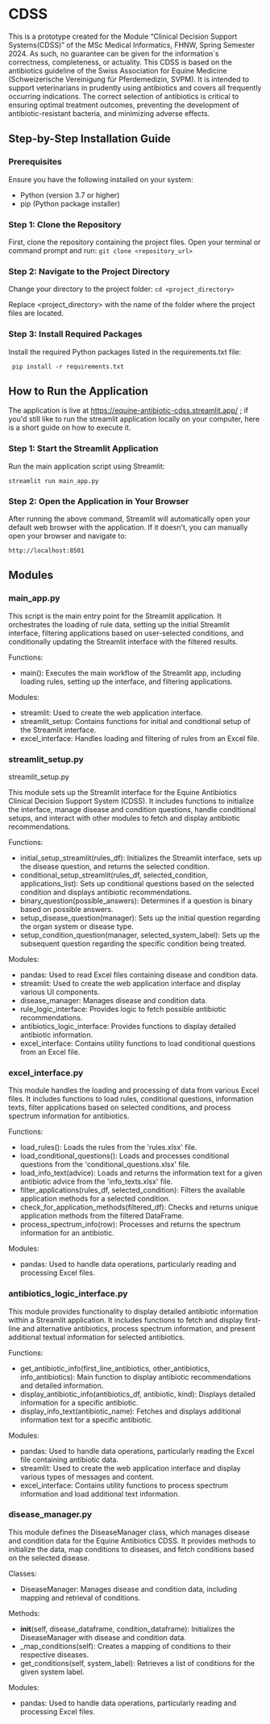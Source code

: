 # CDSS
This is a prototype created for the Module “Clinical Decision Support Systems(CDSS)” of the MSc Medical Informatics, FHNW, Spring Semester 2024. As such, no guarantee can be given for the information`s correctness, completeness, or actuality. This CDSS is based on the antibiotics guideline of the Swiss Association for Equine Medicine (Schweizerische Vereinigung für Pferdemedizin, SVPM). It is intended to support veterinarians in prudently using antibiotics and covers all frequently occurring indications. The correct selection of antibiotics is critical to ensuring optimal treatment outcomes, preventing the development of antibiotic-resistant bacteria, and minimizing adverse effects.

## Step-by-Step Installation Guide

### Prerequisites
Ensure you have the following installed on your system:
- Python (version 3.7 or higher)
- pip (Python package installer)

### Step 1: Clone the Repository
First, clone the repository containing the project files. Open your terminal or command prompt and run:
```git clone <repository_url>```

### Step 2: Navigate to the Project Directory
Change your directory to the project folder:
```cd <project_directory>```

Replace <project_directory> with the name of the folder where the project files are located.

### Step 3: Install Required Packages
Install the required Python packages listed in the requirements.txt file:

``` pip install -r requirements.txt``` 

## How to Run the Application
The application is live at https://equine-antibiotic-cdss.streamlit.app/ ; if you'd still like to run the streamlit application locally on your computer, here is a short guide on how to execute it.

### Step 1: Start the Streamlit Application
Run the main application script using Streamlit:

```streamlit run main_app.py```  

### Step 2: Open the Application in Your Browser
After running the above command, Streamlit will automatically open your default web browser with the application. If it doesn't, you can manually open your browser and navigate to:

```http://localhost:8501```



## Modules
### main_app.py
This script is the main entry point for the Streamlit application. It orchestrates the loading
of rule data, setting up the initial Streamlit interface, filtering applications based on 
user-selected conditions, and conditionally updating the Streamlit interface with the 
filtered results.

Functions:
- main(): Executes the main workflow of the Streamlit app, including loading rules, setting up the 
interface, and filtering applications.

Modules:
- streamlit: Used to create the web application interface.
- streamlit_setup: Contains functions for initial and conditional setup of the Streamlit interface.
- excel_interface: Handles loading and filtering of rules from an Excel file.

### streamlit_setup.py
streamlit_setup.py

This module sets up the Streamlit interface for the Equine Antibiotics Clinical Decision Support 
System (CDSS). It includes functions to initialize the interface, manage disease and condition 
questions, handle conditional setups, and interact with other modules to fetch and display 
antibiotic recommendations.

Functions:
- initial_setup_streamlit(rules_df): Initializes the Streamlit interface, sets up the disease
question, and returns the selected condition.
- conditional_setup_streamlit(rules_df, selected_condition, applications_list): Sets up conditional
 questions based on the selected condition and displays antibiotic recommendations.
- binary_question(possible_answers): Determines if a question is binary based on possible answers.
- setup_disease_question(manager): Sets up the initial question regarding the organ system or 
disease type.
- setup_condition_question(manager, selected_system_label): Sets up the subsequent question 
regarding the specific condition being treated.

Modules:
- pandas: Used to read Excel files containing disease and condition data.
- streamlit: Used to create the web application interface and display various UI components.
- disease_manager: Manages disease and condition data.
- rule_logic_interface: Provides logic to fetch possible antibiotic recommendations.
- antibiotics_logic_interface: Provides functions to display detailed antibiotic information.
- excel_interface: Contains utility functions to load conditional questions from an Excel file.

### excel_interface.py

This module handles the loading and processing of data from various Excel files. It includes functions to load rules, conditional questions, information texts, filter applications based on selected conditions, and process spectrum information for antibiotics.

Functions:
- load_rules(): Loads the rules from the 'rules.xlsx' file.
- load_conditional_questions(): Loads and processes conditional questions from the 'conditional_questions.xlsx' file.
- load_info_text(advice): Loads and returns the information text for a given antibiotic advice from the 'info_texts.xlsx' file.
- filter_applications(rules_df, selected_condition): Filters the available application methods for a selected condition.
- check_for_application_methods(filtered_df): Checks and returns unique application methods from the filtered DataFrame.
- process_spectrum_info(row): Processes and returns the spectrum information for an antibiotic.

Modules:
- pandas: Used to handle data operations, particularly reading and processing Excel files.

### antibiotics_logic_interface.py

This module provides functionality to display detailed antibiotic information within a 
Streamlit application. It includes functions to fetch and display first-line and alternative
antibiotics, process spectrum information, and present additional textual information for 
selected antibiotics.

Functions:
- get_antibiotic_info(first_line_antibiotics, other_antibiotics, info_antibiotics): Main function 
to display antibiotic recommendations and detailed information.
- display_antibiotic_info(antibiotics_df, antibiotic, kind): Displays detailed information for a
specific antibiotic.
- display_info_text(antibiotic_name): Fetches and displays additional information text for a 
specific antibiotic.

Modules:
- pandas: Used to handle data operations, particularly reading the Excel file containing 
antibiotic data.
- streamlit: Used to create the web application interface and display various types of messages
and content.
- excel_interface: Contains utility functions to process spectrum information and load additional
text information.

### disease_manager.py

This module defines the DiseaseManager class, which manages disease and condition data for the 
Equine Antibiotics CDSS. It provides methods to initialize the data, map conditions to diseases, 
and fetch conditions based on the selected disease.

Classes:
- DiseaseManager: Manages disease and condition data, including mapping and retrieval of conditions.

Methods:
- __init__(self, disease_dataframe, condition_dataframe): Initializes the DiseaseManager with 
disease and condition data.
- _map_conditions(self): Creates a mapping of conditions to their respective diseases.
- get_conditions(self, system_label): Retrieves a list of conditions for the given system label.

Modules:
- pandas: Used to handle data operations, particularly reading and processing Excel files.


